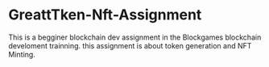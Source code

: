# GreattTken-Nft-Assignment
This is a begginer blockchain dev assignment in the Blockgames blockchain develoment trainning. this assignment is about token generation and NFT Minting.
